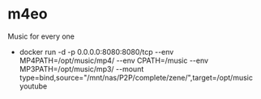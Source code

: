 # m4eo
Music for every one
* docker run -d -p 0.0.0.0:8080:8080/tcp --env MP4PATH=/opt/music/mp4/ --env CPATH=/music --env MP3PATH=/opt/music/mp3/ --mount type=bind,source="/mnt/nas/P2P/complete/zene/",target=/opt/music youtube
